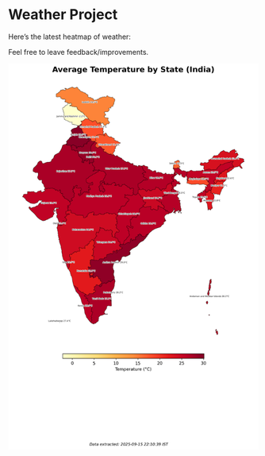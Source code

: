 # Weather Project

Here’s the latest heatmap of weather:

Feel free to leave feedback/improvements.

![India Heatmap](docs/assets/india_heatmap.png?v=C84189)
